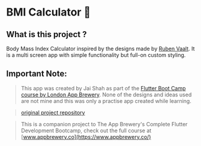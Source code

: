 # BMI Calculator 💪
 
## What is this project ? 

Body Mass Index Calculator inspired by the designs made by [Ruben Vaalt](https://dribbble.com/shots/4585382-Simple-BMI-Calculator). It is a multi screen app with simple functionality but full-on custom styling. 

## Important Note: 

>This app was created by Jai Shah as part of the [Flutter Boot Camp course by London App Brewery](https://github.com/londonappbrewery/Flutter-Course-Resources/). None of the designs and ideas used are not mine and this was only a practise app created while learning.

>[original project repository](https://github.com/londonappbrewery/bmi-calculator-flutter)

>This is a companion project to The App Brewery's Complete Flutter Development Bootcamp, check out the full course at [www.appbrewery.co](https://www.appbrewery.co/)

